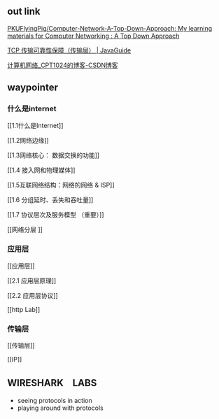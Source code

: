 ## out link 
[PKUFlyingPig/Computer-Network-A-Top-Down-Approach: My learning materials for Computer Networking : A Top Down Approach](https://github.com/PKUFlyingPig/Computer-Network-A-Top-Down-Approach)

[TCP 传输可靠性保障（传输层） | JavaGuide](https://javaguide.cn/cs-basics/network/tcp-reliability-guarantee.html#%E8%B6%85%E6%97%B6%E9%87%8D%E4%BC%A0%E5%A6%82%E4%BD%95%E5%AE%9E%E7%8E%B0-%E8%B6%85%E6%97%B6%E9%87%8D%E4%BC%A0%E6%97%B6%E9%97%B4%E6%80%8E%E4%B9%88%E7%A1%AE%E5%AE%9A)

[计算机网络_CPT1024的博客-CSDN博客](https://blog.csdn.net/weixin_49486457/category_11961602.html)
## waypointer

### 什么是internet 

[[1.1什么是Internet]]

[[1.2网络边缘]]
    
[[1.3网络核心： 数据交换的功能]]

[[1.4 接入网和物理媒体]]

[[1.5互联网络结构：网络的网络 & ISP]]

[[1.6 分组延时、丢失和吞吐量]]

[[1.7 协议层次及服务模型 （重要）]]

[[网络分层 ]]
### 应用层

[[应用层]]

[[2.1 应用层原理]]

[[2.2 应用层协议]]

[[http Lab]]

### 传输层

[[传输层]]



[[IP]]


## WIRESHARK　LABS

- seeing protocols in action
- playing around with protocols

